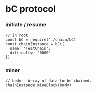 # bC protocol

### initiate / resume 
```
// in root
const bC = require('./chain/bC)
const chainInstance = bC({
  name: 'TestChain',
  difficulty: '0000'
})
```
### miner
```
// body - Array of data to be chained.
chainInstance.mineBlock(body)
```